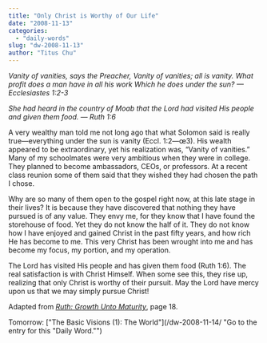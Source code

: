 ```yaml
---
title: "Only Christ is Worthy of Our Life"
date: "2008-11-13"
categories: 
  - "daily-words"
slug: "dw-2008-11-13"
author: "Titus Chu"
---
```


_Vanity of vanities, says the Preacher, Vanity of vanities; all is vanity. What profit does a man have in all his work_ _Which he does under the sun? — Ecclesiastes 1:2-3_

_She had heard in the country of Moab that the Lord had visited His people and given them food. — Ruth 1:6_

A very wealthy man told me not long ago that what Solomon said is really true—everything under the sun is vanity (Eccl. 1:2—œ3). His wealth appeared to be extraordinary, yet his realization was, “Vanity of vanities.” Many of my schoolmates were very ambitious when they were in college. They planned to become ambassadors, CEOs, or professors. At a recent class reunion some of them said that they wished they had chosen the path I chose.

Why are so many of them open to the gospel right now, at this late stage in their lives? It is because they have discovered that nothing they have pursued is of any value. They envy me, for they know that I have found the storehouse of food. Yet they do not know the half of it. They do not know how I have enjoyed and gained Christ in the past fifty years, and how rich He has become to me. This very Christ has been wrought into me and has become my focus, my portion, and my operation.

The Lord has visited His people and has given them food (Ruth 1:6). The real satisfaction is with Christ Himself. When some see this, they rise up, realizing that only Christ is worthy of their pursuit. May the Lord have mercy upon us that we may simply pursue Christ!

Adapted from _[Ruth: Growth Unto Maturity](/book-ruth/ "Go to the entry for this book")_, page 18.

Tomorrow: ["The Basic Visions (1): The World"](/dw-2008-11-14/ "Go to the entry for this "Daily Word."")
